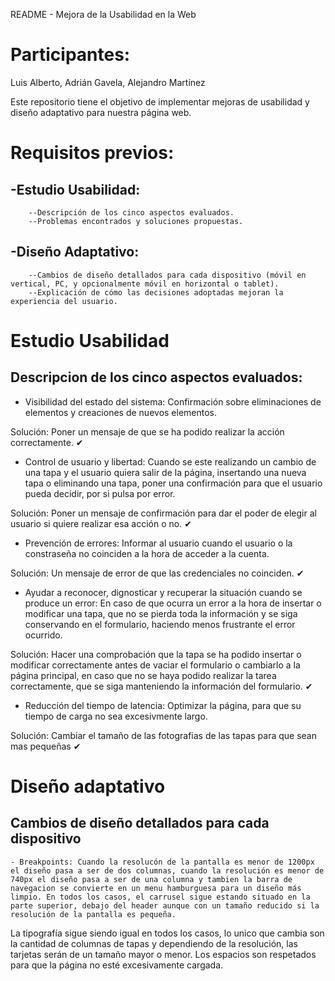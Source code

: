 README - Mejora de la Usabilidad en la Web

# Participantes:

Luis Alberto, Adrián Gavela, Alejandro Martínez

Este repositorio tiene el objetivo de implementar mejoras de usabilidad y diseño adaptativo para nuestra página web.

# Requisitos previos:

## -Estudio Usabilidad:
        --Descripción de los cinco aspectos evaluados.
        --Problemas encontrados y soluciones propuestas.
## -Diseño Adaptativo:
        --Cambios de diseño detallados para cada dispositivo (móvil en vertical, PC, y opcionalmente móvil en horizontal o tablet).
        --Explicación de cómo las decisiones adoptadas mejoran la experiencia del usuario.

# Estudio Usabilidad
## Descripcion de los cinco aspectos evaluados:
- Visibilidad del estado del sistema:
Confirmación sobre eliminaciones de elementos y creaciones de nuevos elementos.

Solución: Poner un mensaje de que se ha podido realizar la acción correctamente. ✔

- Control de usuario y libertad:
Cuando se este realizando un cambio de una tapa y el usuario quiera salir de la página, insertando una nueva tapa o eliminando una tapa, poner una confirmación para que el usuario pueda decidir, por si pulsa por error.

Solución: Poner un mensaje de confirmación para dar el poder de elegir al usuario si quiere realizar esa acción o no. ✔


- Prevención de errores:
Informar al usuario cuando el usuario o la constraseña no coinciden a la hora de acceder a la cuenta.

Solución: Un mensaje de error de que las credenciales no coinciden. ✔

- Ayudar a reconocer, dignosticar y recuperar la situación cuando se produce un error:
En caso de que ocurra un error a la hora de insertar o modificar una tapa, que no se pierda toda la información y se siga conservando en el formulario, haciendo menos frustrante el error ocurrido.

Solución: Hacer una comprobación que la tapa se ha podido insertar o modificar correctamente antes de vaciar el formulario o cambiarlo a la página principal, en caso que no se haya podido realizar la tarea correctamente, que se siga manteniendo la información del formulario. ✔

- Reducción del tiempo de latencia:
Optimizar la página, para que su tiempo de carga no sea excesivmente largo.

Solución: Cambiar el tamaño de las fotografias de las tapas para que sean mas pequeñas ✔

# Diseño adaptativo
## Cambios de diseño detallados para cada dispositivo
	- Breakpoints: Cuando la resolucón de la pantalla es menor de 1200px el diseño pasa a ser de dos columnas, cuando la resolución es menor de 740px el diseño pasa a ser de una columna y tambien la barra de navegacion se convierte en un menu hamburguesa para un diseño más limpio. En todos los casos, el carrusel sigue estando situado en la parte superior, debajo del header aunque con un tamaño reducido si la resolución de la pantalla es pequeña.
La tipografía sigue siendo igual en todos los casos, lo unico que cambia son la cantidad de columnas de tapas y dependiendo de la resolución, las tarjetas serán de un tamaño mayor o menor.
Los espacios son respetados para que la página no esté excesivamente cargada.
